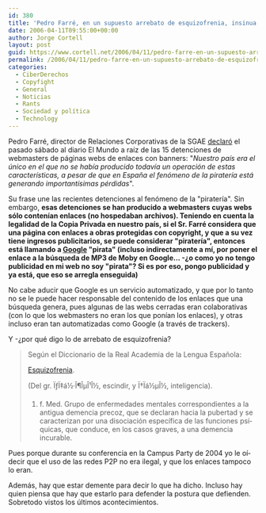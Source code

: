 ```yaml
---
id: 380
title: 'Pedro Farré, en un supuesto arrebato de esquizofrenia, insinua que Google es &quot;pirata&quot;'
date: 2006-04-11T09:55:00+00:00
author: Jorge Cortell
layout: post
guid: https://www.cortell.net/2006/04/11/pedro-farre-en-un-supuesto-arrebato-de-esquizofrenia-insinua-que-google-es-pirata/
permalink: /2006/04/11/pedro-farre-en-un-supuesto-arrebato-de-esquizofrenia-insinua-que-google-es-pirata/
categories:
  - CiberDerechos
  - Copyfight
  - General
  - Noticias
  - Rants
  - Sociedad y polí­tica
  - Technology
---
```

Pedro Farré, director de Relaciones Corporativas de la SGAE [declaró](https://www.elmundo.es/navegante/2006/04/08/portada/1144484979.html) el pasado sábado al diario El Mundo a raí­z de las 15 detenciones de webmasters de páginas webs de enlaces con banners: "_Nuestro paí­s era el único en el que no se habí­a producido todaví­a un operación de estas caracterí­sticas, a pesar de que en España el fenómeno de la piraterí­a está generando importantí­simas pérdidas_".

Su frase une las recientes detenciones al fenómeno de la "piraterí­a". Sin embargo, **esas detenciones se han producido a webmasters cuyas webs sólo contení­an enlaces (no hospedaban archivos). Teniendo en cuenta la legalidad de la Copia Privada en nuestro paí­s, si el Sr. Farré considera que una página con enlaces a obras protegidas con copyright, y que a su vez tiene ingresos publicitarios, se puede considerar "piraterí­a", entonces está llamando a [Google](https://www.google.com/search?client=googlet&num=100&q=%22index%20of%20/%22%20%22Moby%22%20mp3) "pirata" (incluso indirectamente a mí­, por poner el enlace a la búsqueda de MP3 de Moby en Google... -¿o como yo no tengo publicidad en mi web no soy "pirata"? Si es por eso, pongo publicidad y ya está, que eso se arregla enseguida)** 

No cabe aducir que Google es un servicio automatizado, y que por lo tanto no se le puede hacer responsable del contenido de los enlaces que una búsqueda genera, pues algunas de las webs cerradas eran colaborativas (con lo que los webmasters no eran los que poní­an los enlaces), y otras incluso eran tan automatizadas como Google (a través de trackers).

Y -¿por qué digo lo de arrebato de esquizofrenia?

> Según el Diccionario de la Real Academia de la Lengua Española:
> 
> [Esquizofrenia](https://buscon.rae.es/draeI/SrvltGUIBusUsual?LEMA=esquizofrenia).
> 
> (Del gr. ÏƒÏ‡á½·Î¶ÎµÎ¹Î½, escindir, y Ï†Ïá½µÎ½, inteligencia).
> 
> 1. f. Med. Grupo de enfermedades mentales correspondientes a la antigua demencia precoz, que se declaran hacia la pubertad y se caracterizan por una disociación especí­fica de las funciones psí­quicas, que conduce, en los casos graves, a una demencia incurable.

Pues porque durante su conferencia en la Campus Party de 2004 yo le oí­ decir que el uso de las redes P2P no era ilegal, y que los enlaces tampoco lo eran.

Además, hay que estar demente para decir lo que ha dicho. Incluso hay quien piensa que hay que estarlo para defender la postura que defienden. Sobretodo vistos los últimos acontecimientos.